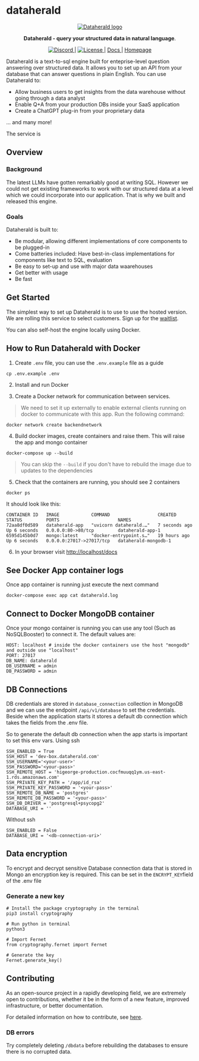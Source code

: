 # dataherald

<p align="center">
  <a href="https://dataherald.com"><img src="https://files.dataherald.com/logos/dataherald.png" alt="Dataherald logo"></a>
</p>

<p align="center">
    <b>Dataherald - query your structured data in natural language</b>. <br />
</p>

<p align="center">
  <a href="https://discord.gg/A59Uxyy2k9" target="_blank">
      <img src="https://img.shields.io/discord/1138593282184716441" alt="Discord">
  </a> |
  <a href="https://www.dataherald.com/" target="_blank">
      <img src="https://img.shields.io/static/v1?label=license&message=Apache 2.0&color=white" alt="License">
  </a> |
  <a href="https://www.dataherald.com/" target="_blank">
      Docs
  </a> |
  <a href="https://www.dataherald.com/" target="_blank">
      Homepage
  </a>
</p>

Dataherald is a text-to-sql engine built for enteprise-level question answering over structured data. It allows you to set up an API from your database that can answer questions in plain English. You can use Dataherald to:

- Allow business users to get insights from the data warehouse without going through a data analyst
- Enable Q+A from your production DBs inside your SaaS application
- Create a ChatGPT plug-in from your proprietary data

... and many more!

The service is 

## Overview

### Background

The latest LLMs have gotten remarkably good at writing SQL. However we could not get existing frameworks to work with our structured data at a level which we could incorporate into our application. That is why we built and released this engine.

### Goals

Dataherald is built to:

- Be modular, allowing different implementations of core components to be plugged-in
- Come batteries included: Have best-in-class implementations for components like text to SQL, evaluation   
- Be easy to set-up and use with major data waarehouses
- Get better with usage
- Be fast

## Get Started

The simplest way to set up Dataherald is to use to use the hosted version. We are rolling this service to select customers. Sign up for the <a href="https://www.dataherald.com/contact" target="_blank">waitlist</a>.

You can also self-host the engine locally using Docker.

## How to Run Dataherald with Docker

1. Create `.env` file, you can use the `.env.example` file as a guide
```
cp .env.example .env
```

2. Install and run Docker

3. Create a Docker network for communication between services. 
>We need to set it up externally to enable external clients running on docker to communicate with this app. 
Run the following command:
```
docker network create backendnetwork
```

4. Build docker images, create containers and raise them. This will raise the app and mongo container
```
docker-compose up --build
```
> You can skip the `--build` if you don't have to rebuild the image due to updates to the dependencies

5. Check that the containers are running, you should see 2 containers
```
docker ps
```
It should look like this:
```
CONTAINER ID   IMAGE            COMMAND                  CREATED         STATUS         PORTS                      NAMES
72aa8df0d589   dataherald-app   "uvicorn dataherald.…"   7 seconds ago   Up 6 seconds   0.0.0.0:80->80/tcp         dataherald-app-1
6595d145b0d7   mongo:latest     "docker-entrypoint.s…"   19 hours ago    Up 6 seconds   0.0.0.0:27017->27017/tcp   dataherald-mongodb-1
```

6. In your browser visit [http://localhost/docs](http://localhost/docs)



## See Docker App container logs
Once app container is running just execute the next command
```
docker-compose exec app cat dataherald.log
```

## Connect to Docker MongoDB container
Once your mongo container is running you can use any tool (Such as NoSQLBooster) to connect it.
The default values are:
```
HOST: localhost # inside the docker containers use the host "mongodb" and outside use "localhost"
PORT: 27017
DB_NAME: dataherald
DB_USERNAME = admin
DB_PASSWORD = admin
```

## DB Connections
DB credentials are stored in `database_connection` collection in MongoDB and we can use the endpoint `/api/v1/database`
to set the credentials. Beside when the application starts it stores a default db connection which takes the fields from
the .env file.

So to generate the default db connection when the app starts is important to set this env vars.
Using ssh
```
SSH_ENABLED = True
SSH_HOST = 'dev-box.dataherald.com'
SSH_USERNAME='<your-user>'
SSH_PASSWORD='<your-pass>'
SSH_REMOTE_HOST = 'higeorge-production.cocfmuuqq1ym.us-east-1.rds.amazonaws.com'
SSH_PRIVATE_KEY_PATH = '/app/id_rsa'
SSH_PRIVATE_KEY_PASSWORD = '<your-pass>'
SSH_REMOTE_DB_NAME = 'postgres'
SSH_REMOTE_DB_PASSWORD = '<your-pass>'
SSH_DB_DRIVER = 'postgresql+psycopg2'
DATABASE_URI = ''
```

Without ssh
```
SSH_ENABLED = False
DATABASE_URI = '<db-connection-uri>'
```

## Data encryption

To encrypt and decrypt sensitive Database connection data that is stored in Mongo an encryption key is required. This can be set in the `ENCRYPT_KEY`field of the .env file

### Generate a new key
```
# Install the package cryptography in the terminal
pip3 install cryptography

# Run python in terminal
python3

# Import Fernet
from cryptography.fernet import Fernet

# Generate the key
Fernet.generate_key()
```


## Contributing
As an open-source project in a rapidly developing field, we are extremely open to contributions, whether it be in the form of a new feature, improved infrastructure, or better documentation.

For detailed information on how to contribute, see [here](CONTRIBUTING.md).


### DB errors

Try completely deleting `/dbdata` before rebuilding the databases to ensure there is no corrupted data.